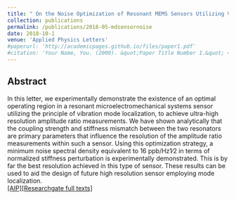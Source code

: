 ```yaml
---
title: " On the Noise Optimization of Resonant MEMS Sensors Utilizing Vibration Mode Localization "
collection: publications
permalink: /publications/2018-05-mdsensornoise
date: 2018-10-1
venue: 'Applied Physics Letters'
#paperurl: 'http://academicpages.github.io/files/paper1.pdf'
#citation: 'Your Name, You. (2009). &quot;Paper Title Number 1.&quot; <i>Journal 1</i>. 1(1).'
---
```


## Abstract
In this letter, we experimentally demonstrate the existence of an optimal operating region in a resonant microelectromechanical systems sensor utilizing the principle of vibration mode localization, to achieve ultra-high resolution amplitude ratio measurements. We have shown analytically that the coupling strength and stiffness mismatch between the two resonators are primary parameters that influence the resolution of the amplitude ratio measurements within such a sensor. Using this optimization strategy, a minimum noise spectral density equivalent to 16 ppb/Hz1∕2 in terms of normalized stiffness perturbation is experimentally demonstrated. This is by far the best resolution achieved in this type of sensor. These results can be used to aid the design of future high resolution sensor employing mode localization. <br />
[[AIP]](https://aip.scitation.org/doi/abs/10.1063/1.5025818)[[Researchgate full texts]](https://www.researchgate.net/publication/325098206_On_the_noise_optimization_of_resonant_MEMS_sensors_utilizing_vibration_mode_localization)
